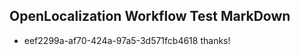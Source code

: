 ## OpenLocalization Workflow Test MarkDown
* eef2299a-af70-424a-97a5-3d571fcb4618 thanks!

<!--HONumber=Aug16_HO3-->


